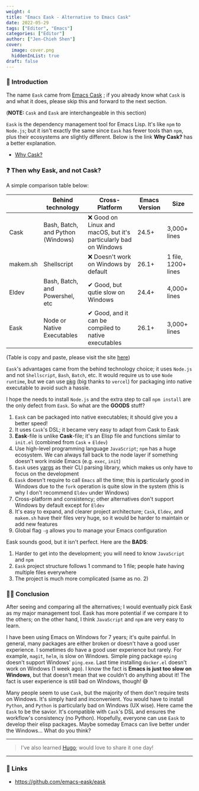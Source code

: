 ```yaml
---
weight: 4
title: "Emacs Eask - Alternative to Emacs Cask"
date: 2022-05-29
tags: ["Editor", "Emacs"]
categories: ["Editor"]
author: ["Jen-Chieh Shen"]
cover:
  image: cover.png
  hiddenInList: true
draft: false
---
```


### 🔰 Introduction

The name `Eask` came from [Emacs Cask](https://github.com/cask/cask)
; if you already know what `Cask` is and what it does, please skip this and
forward to the next section.

(**NOTE:** `Cask` and `Eask` are interchangeable in this section)

`Eask` is the dependency management tool for Emacs Lisp. It's like `npm` to
`Node.js`; but it isn't exactly the same since `Eask` has fewer tools than `npm`,
plus their ecosystems are slightly different. Below is the link **Why Cask?** has
a better explanation.

* [Why Cask?](https://cask.readthedocs.io/en/latest/guide/introduction.html#introduction-why-cask)

### ❓ Then why Eask, and not Cask?

A simple comparison table below:

|          | Behind technology                 | Cross-Platform                                                   | Emacs Version | Size                |
|----------|-----------------------------------|------------------------------------------------------------------|---------------|---------------------|
| Cask     | Bash, Batch, and Python (Windows) | ❌ Good on Linux and macOS, but it's particularly bad on Windows | 24.5+         | 3,000+ lines        |
| makem.sh | Shellscript                       | ❌ Doesn't work on Windows by default                            | 26.1+         | 1 file, 1200+ lines |
| Eldev    | Bash, Batch, and Powershel, etc   | ✔ Good, but qutie slow on Windows                                | 24.4+         | 4,000+ lines        |
| Eask     | Node or Native Executables        | ✔ Good, and it can be compiled to native executables             | 26.1+         | 3,000+ lines        |

(Table is copy and paste, please visit the site [here](https://emacs-eask.github.io/#-comparisons))

`Eask`'s advantages came from the behind technology choice; it uses `Node.js` and
not `Shellscript`, `Bash`, `Batch`, etc. It would require us to use `Node runtime`,
but we can use [pkg](https://www.npmjs.com/package/pkg) (big thanks to `vercel`) for
packaging into native executable to avoid such a hassle.

I hope the needs to install `Node.js` and the extra step to call `npm install`
are the only defect from `Eask`. So what are the **GOODS** stuff?

1. `Eask` can be packaged into native executables; it should give you a better speed!
2. It uses `Cask`'s DSL; it became very easy to adapt from Cask to Eask
3. **Eask**-file is unlike **Cask**-file; it's an Elisp file and functions similar to
`init.el` (combined from `Cask` + `Eldev`)
4. Use high-level programming language `JavaScript`; `npm` has a huge ecosystem. We
can always fall back to the node layer if something doesn't work inside Emacs (e.g.
`exec`, `init`)
5. `Eask` uses [yargs](https://www.npmjs.com/package/yargs) as their CLI parsing
library, which makes us only have to focus on the development
6. `Eask` doesn't require to call `Emacs` all the time; this is particularly good
in Windows due to the `fork` operation is quite slow in the system (this is why
I don't recommend `Eldev` under Windows)
7. Cross-platform and consistency; other alternatives don't support Windows by
default except for `Eldev`
8. It's easy to expand, and clearer project architecture; `Cask`, `Eldev`, and
`makem.sh` have their files very huge, so it would be harder to maintain or add new
features
9. Global flag `-g` allows you to manage your Emacs configuration

Eask sounds good, but it isn't perfect. Here are the **BADS**:

1. Harder to get into the development; you will need to know `JavaScript` and `npm`
2. `Eask` project structure follows 1 command to 1 file; people hate having multiple
files everywhere
3. The project is much more complicated (same as no. 2)

### 🧙‍♂️ Conclusion

After seeing and comparing all the alternatives; I would eventually pick Eask as my
major management tool. Eask has more potential if we compare it to the others; on the
other hand, I think `JavaScript` and `npm` are very easy to learn.

I have been using Emacs on Windows for 7 years; it's quite painful. In general,
many packages are either broken or doesn't have a good user experience. I sometimes
do have a good user experience but rarely. For example, `magit`, `helm`, is slow
on Windows. Simple ping package `eping` doesn't support Windows' `ping.exe`. Last
time installing  `docker.el` doesn't work on Windows (1 week ago). I know the fact is
**Emacs is just too slow on Windows**, but that doesn't mean that we couldn't do
anything about it! The fact is user experience is still bad on Windows, though! 😅

Many people seem to use `Cask`, but the majority of them don't require tests on Windows.
It's simply hard and inconvenient. You would have to install `Python`, and `Python`
is particularly bad on Windows (UX wise). Here came the `Eask` to be the savior.
It's compatible with `Cask`'s DSL and ensures the workflow's consistency (no Python).
Hopefully, everyone can use `Eask` to develop their elisp packages. Maybe someday
Emacs can live better under the Windows... What do you think?

---

> I've also learned [Hugo](https://gohugo.io/); would love to share
it one day!

---

### 🔗 Links

* https://github.com/emacs-eask/eask
